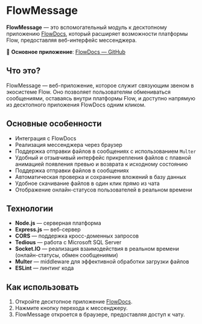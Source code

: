 # FlowMessage

**FlowMessage** — это вспомогательный модуль к десктопному приложению [FlowDocs](https://github.com/CaptainFearist/FlowDocs), который расширяет возможности платформы Flow, предоставляя веб-интерфейс мессенджера.

🔗 **Основное приложение**: [FlowDocs — GitHub](https://github.com/CaptainFearist/FlowDocs)

## Что это?

FlowMessage — веб-приложение, которое служит связующим звеном в экосистеме Flow. Оно позволяет пользователям обмениваться сообщениями, оставаясь внутри платформы Flow, и доступно напрямую из десктопного приложения FlowDocs одним кликом.

## Основные особенности

- Интеграция с FlowDocs  
- Реализация мессенджера через браузер
- Поддержка отправки файлов в сообщениях с использованием `Multer`
- Удобный и отзывчивый интерфейс прикрепления файлов с плавной анимацией появления превью и возврата к исходному состоянию
- Поддержка отправки файлов в сообщениях  
- Автоматическая проверка и сохранение вложений в базу данных  
- Удобное скачивание файлов в один клик прямо из чата
- Отображение онлайн-статусов пользователей в реальном времени

## Технологии

- **Node.js** — серверная платформа  
- **Express.js** — веб-сервер  
- **CORS** — поддержка кросс-доменных запросов  
- **Tedious** — работа с Microsoft SQL Server
- **Socket.IO** — реализация взаимодействия в реальном времени (онлайн-статусы, обмен сообщениями)
- **Multer** — middleware для эффективной обработки загрузки файлов
- **ESLint** — линтинг кода

## Как использовать

1. Откройте десктопное приложение [FlowDocs](https://github.com/CaptainFearist/FlowDocs).
2. Нажмите кнопку перехода к мессенджеру.
3. FlowMessage откроется в браузере, предоставляя доступ к чату.
